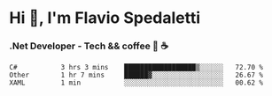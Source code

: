 # Hi 👋, I'm Flavio Spedaletti
### .Net Developer - Tech && coffee 🤖 ☕

<!--START_SECTION:waka-->
```text
C#           3 hrs 3 mins    ██████████████████▒░░░░░░   72.70 % 
Other        1 hr 7 mins     ██████▓░░░░░░░░░░░░░░░░░░   26.67 % 
XAML         1 min           ░░░░░░░░░░░░░░░░░░░░░░░░░   00.62 % 
```
<!--END_SECTION:waka-->

<!--
[![Top Langs](https://github-readme-stats.vercel.app/api/top-langs/?username=flaviospedaletti&layout=compact&theme=radical)](https://github.com/anuraghazra/github-readme-stats)
-->

<!--
**FlavioSpedaletti/FlavioSpedaletti** is a ✨ _special_ ✨ repository because its `README.md` (this file) appears on your GitHub profile.

Here are some ideas to get you started:

- 🔭 I’m currently working on ...
- 🌱 I’m currently learning ...
- 👯 I’m looking to collaborate on ...
- 🤔 I’m looking for help with ...
- 💬 Ask me about ...
- 📫 How to reach me: ...
- 😄 Pronouns: ...
- ⚡ Fun fact: ...
-->
